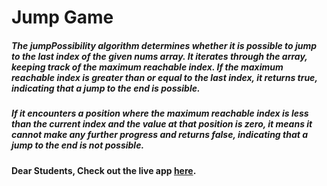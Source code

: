# Jump Game

##### The jumpPossibility algorithm determines whether it is possible to jump to the last index of the given nums array. It iterates through the array, keeping track of the maximum reachable index. If the maximum reachable index is greater than or equal to the last index, it returns true, indicating that a jump to the end is possible.

##### If it encounters a position where the maximum reachable index is less than the current index and the value at that position is zero, it means it cannot make any further progress and returns false, indicating that a jump to the end is not possible.

#### Dear Students, Check out the live app [here](https://kdeepika-brs.github.io/Hamming-algo/).
